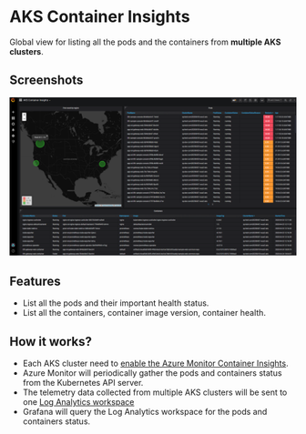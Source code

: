 # AKS Container Insights
Global view for listing all the pods and the containers from **multiple AKS clusters**.

## Screenshots
![aks-az-mon](./aks-az-mon.PNG)

## Features
* List all the pods and their important health status.
* List all the containers, container image version, container health.

## How it works?
* Each AKS cluster need to [enable the Azure Monitor Container Insights](https://docs.microsoft.com/en-us/azure/azure-monitor/insights/container-insights-enable-existing-clusters).
* Azure Monitor will periodically gather the pods and containers status from the Kubernetes API server.
* The telemetry data collected from multiple AKS clusters will be sent to one [Log Analytics workspace](https://docs.microsoft.com/en-us/azure/azure-monitor/learn/quick-create-workspace)
* Grafana will query the Log Analytics workspace for the pods and containers status.